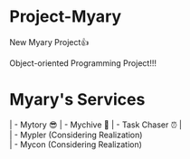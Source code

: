 # Project-Myary
New Myary Project👍

Object-oriented Programming Project!!!

# Myary's Services  
| - Mytory      😎
| - Mychive     📆
| - Task Chaser ⏰
|  
| - Mypler (Considering Realization)  
| - Mycon  (Considering Realization)
